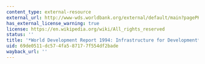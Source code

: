 ```yaml
---
content_type: external-resource
external_url: http://www-wds.worldbank.org/external/default/main?pagePK=64193027&piPK=64187937&theSitePK=523679&menuPK=64187510&searchMenuPK=64187283&siteName=WDS&entityID=000009265_3970716142907
has_external_license_warning: true
license: https://en.wikipedia.org/wiki/All_rights_reserved
status: ''
title: '*World Development Report 1994: Infrastructure for Development*'
uid: 69de0511-dc57-4fa5-8717-7f554df2bade
wayback_url: ''
---
```

